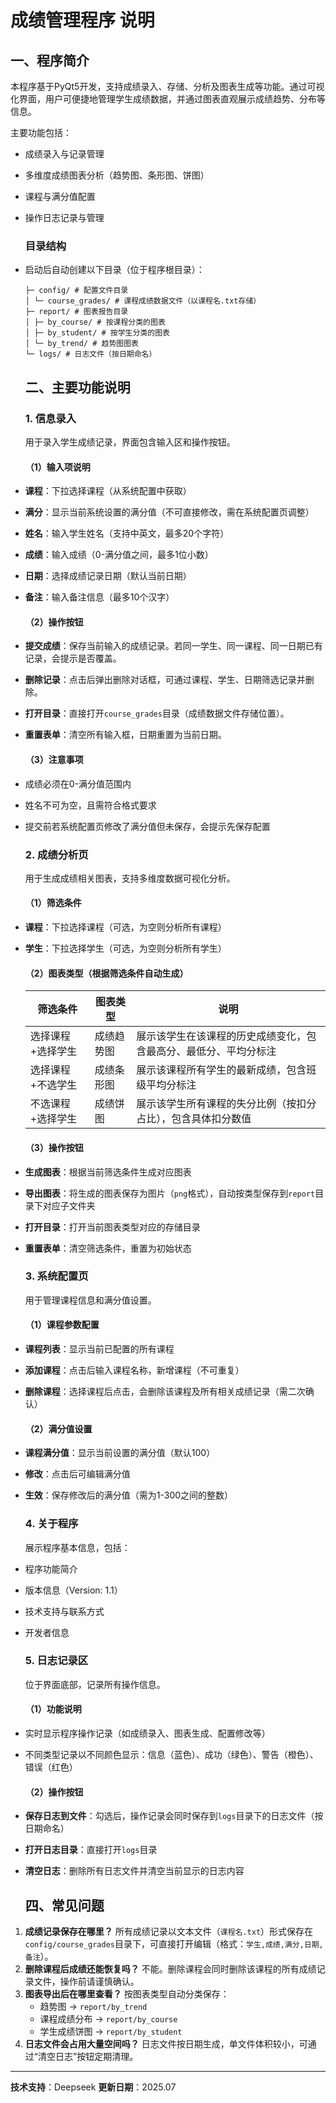 # 成绩管理程序 说明

## 一、程序简介

本程序基于PyQt5开发，支持成绩录入、存储、分析及图表生成等功能。通过可视化界面，用户可便捷地管理学生成绩数据，并通过图表直观展示成绩趋势、分布等信息。


主要功能包括：

- 成绩录入与记录管理
- 多维度成绩图表分析（趋势图、条形图、饼图）
- 课程与满分值配置
- 操作日志记录与管理
  
  
  
  ### 目录结构
- 启动后自动创建以下目录（位于程序根目录）：
  
  ```
  ├─ config/ # 配置文件目录
  │ └─ course_grades/ # 课程成绩数据文件（以课程名.txt存储）
  ├─ report/ # 图表报告目录
  │ ├─ by_course/ # 按课程分类的图表
  │ ├─ by_student/ # 按学生分类的图表
  │ └─ by_trend/ # 趋势图图表
  └─ logs/ # 日志文件（按日期命名）
  ```
  
  ## 二、主要功能说明
  
  ### 1. 信息录入
  
  用于录入学生成绩记录，界面包含输入区和操作按钮。
  
  #### （1）输入项说明
- **课程**：下拉选择课程（从系统配置中获取）
- **满分**：显示当前系统设置的满分值（不可直接修改，需在系统配置页调整）
- **姓名**：输入学生姓名（支持中英文，最多20个字符）
- **成绩**：输入成绩（0-满分值之间，最多1位小数）
- **日期**：选择成绩记录日期（默认当前日期）
- **备注**：输入备注信息（最多10个汉字）
  
  #### （2）操作按钮
- **提交成绩**：保存当前输入的成绩记录。若同一学生、同一课程、同一日期已有记录，会提示是否覆盖。
- **删除记录**：点击后弹出删除对话框，可通过课程、学生、日期筛选记录并删除。
- **打开目录**：直接打开`course_grades`目录（成绩数据文件存储位置）。
- **重置表单**：清空所有输入框，日期重置为当前日期。
  
  #### （3）注意事项
- 成绩必须在0-满分值范围内
- 姓名不可为空，且需符合格式要求
- 提交前若系统配置页修改了满分值但未保存，会提示先保存配置
  
  ### 2. 成绩分析页
  
  用于生成成绩相关图表，支持多维度数据可视化分析。
  
  #### （1）筛选条件
- **课程**：下拉选择课程（可选，为空则分析所有课程）
- **学生**：下拉选择学生（可选，为空则分析所有学生）
  
  #### （2）图表类型（根据筛选条件自动生成）
  
  | 筛选条件      | 图表类型  | 说明                               |
  | --------- | ----- | -------------------------------- |
  | 选择课程+选择学生 | 成绩趋势图 | 展示该学生在该课程的历史成绩变化，包含最高分、最低分、平均分标注 |
  | 选择课程+不选学生 | 成绩条形图 | 展示该课程所有学生的最新成绩，包含班级平均分标注         |
  | 不选课程+选择学生 | 成绩饼图  | 展示该学生所有课程的失分比例（按扣分占比），包含具体扣分数值   |
  
  #### （3）操作按钮
- **生成图表**：根据当前筛选条件生成对应图表
- **导出图表**：将生成的图表保存为图片（`png`格式），自动按类型保存到`report`目录下对应子文件夹
- **打开目录**：打开当前图表类型对应的存储目录
- **重置表单**：清空筛选条件，重置为初始状态
  
  ### 3. 系统配置页
  
  用于管理课程信息和满分值设置。
  
  #### （1）课程参数配置
- **课程列表**：显示当前已配置的所有课程
- **添加课程**：点击后输入课程名称，新增课程（不可重复）
- **删除课程**：选择课程后点击，会删除该课程及所有相关成绩记录（需二次确认）
  
  #### （2）满分值设置
- **课程满分值**：显示当前设置的满分值（默认100）
- **修改**：点击后可编辑满分值
- **生效**：保存修改后的满分值（需为1-300之间的整数）
  
  ### 4. 关于程序
  
  展示程序基本信息，包括：
- 程序功能简介
- 版本信息（Version: 1.1）
- 技术支持与联系方式
- 开发者信息
  
  ### 5. 日志记录区
  
  位于界面底部，记录所有操作信息。
  
  #### （1）功能说明
- 实时显示程序操作记录（如成绩录入、图表生成、配置修改等）
- 不同类型记录以不同颜色显示：信息（蓝色）、成功（绿色）、警告（橙色）、错误（红色）
  
  #### （2）操作按钮
- **保存日志到文件**：勾选后，操作记录会同时保存到`logs`目录下的日志文件（按日期命名）
- **打开日志目录**：直接打开`logs`目录
- **清空日志**：删除所有日志文件并清空当前显示的日志内容
  
  ## 四、常见问题
1. **成绩记录保存在哪里？** 
   所有成绩记录以文本文件（`课程名.txt`）形式保存在`config/course_grades`目录下，可直接打开编辑（格式：`学生,成绩,满分,日期,备注`）。
2. **删除课程后成绩还能恢复吗？** 
   不能。删除课程会同时删除该课程的所有成绩记录文件，操作前请谨慎确认。
3. **图表导出后在哪里查看？** 
   按图表类型自动分类保存：
   - 趋势图 → `report/by_trend`
   - 课程成绩分布 → `report/by_course`
   - 学生成绩饼图 → `report/by_student`
4. **日志文件会占用大量空间吗？** 
   日志文件按日期生成，单文件体积较小，可通过“清空日志”按钮定期清理。
   
---

**技术支持**：Deepseek
**更新日期**：2025.07
